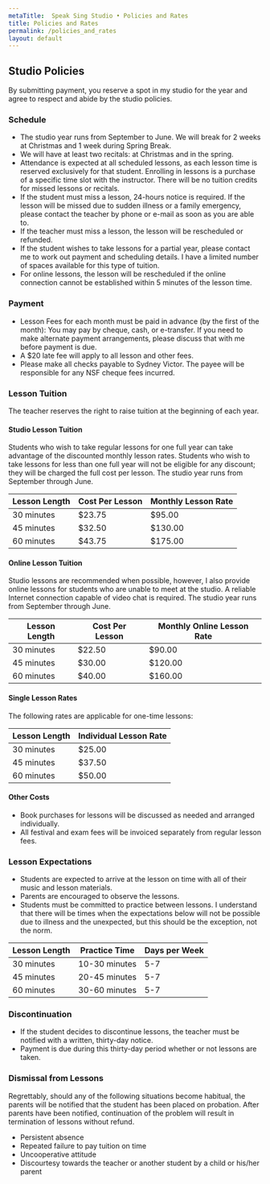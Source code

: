 ```yaml
---
metaTitle:  Speak Sing Studio • Policies and Rates
title: Policies and Rates
permalink: /policies_and_rates
layout: default
---
```


## Studio Policies

By submitting payment, you reserve a spot in my studio for the year and agree to respect and abide by the studio policies.

### Schedule

 * The studio year runs from September to June.  We will break for 2 weeks at Christmas and 1 week during Spring Break.
 * We will have at least two recitals: at Christmas and in the spring.
 * Attendance is expected at all scheduled lessons, as each lesson time is reserved exclusively for that student.  Enrolling in lessons is a purchase of a specific time slot with the instructor.  There will be no tuition credits for missed lessons or recitals.
 * If the student must miss a lesson, 24-hours notice is required.  If the lesson will be missed due to sudden illness or a family emergency, please contact the teacher by phone or e-mail as soon as you are able to.
 * If the teacher must miss a lesson, the lesson will be rescheduled or refunded.
 * If the student wishes to take lessons for a partial year, please contact me to work out payment and scheduling details. I have a limited number of spaces available for this type of tuition.
 * For online lessons, the lesson will be rescheduled if the online connection cannot be established within 5 minutes of the lesson time.


### Payment

 * Lesson Fees for each month must be paid in advance (by the first of the month): You may pay by cheque, cash, or e-transfer.  If you need to make alternate payment arrangements, please discuss that with me before payment is due.
 * A $20 late fee will apply to all lesson and other fees.
 * Please make all checks payable to Sydney Victor. The payee will be responsible for any NSF cheque fees incurred.


### Lesson Tuition

The teacher reserves the right to raise tuition at the beginning of each year.

#### Studio Lesson Tuition

Students who wish to take regular lessons for one full year can take advantage of the discounted monthly lesson rates. Students who wish to take lessons for less than one full year will not be eligible for any discount; they will be charged the full cost per lesson.  The studio year runs from September through June.

<table>
    <thead>
        <tr>
            <th>Lesson Length</th>
            <th>Cost Per Lesson</th>
            <th>Monthly Lesson Rate</th>
        </tr>
    </thead>
    <tbody>
        <tr>
            <td>30 minutes</td>
            <td>$23.75</td>
            <td>$95.00</td>
        </tr>
        <tr>
            <td>45 minutes</td>
            <td>$32.50</td>
            <td>$130.00</td>
        </tr>
        <tr>
            <td>60 minutes</td>
            <td>$43.75</td>
            <td>$175.00</td>
        </tr>
    </tbody>
</table>

#### Online Lesson Tuition

Studio lessons are recommended when possible, however, I also provide online lessons for students who are unable to meet at the studio. A reliable Internet connection capable of video chat is required. The studio year runs from September through June.

<table>
    <thead>
        <tr>
            <th>Lesson Length</th>
            <th>Cost Per Lesson</th>
            <th>Monthly Online Lesson Rate</th>
        </tr>
    </thead>
    <tbody>
        <tr>
            <td>30 minutes</td>
            <td>$22.50</td>
            <td>$90.00</td>
        </tr>
        <tr>
            <td>45 minutes</td>
            <td>$30.00</td>
            <td>$120.00</td>
        </tr>
        <tr>
            <td>60 minutes</td>
            <td>$40.00</td>
            <td>$160.00</td>
        </tr>
    </tbody>
</table>

#### Single Lesson Rates

The following rates are applicable for one-time lessons:

<table>
    <thead>
        <tr>
            <th>Lesson Length</th>
            <th>Individual Lesson Rate</th>
        </tr>
    </thead>
    <tbody>
        <tr>
            <td>30 minutes</td>
            <td>$25.00</td>
        </tr>
        <tr>
            <td>45 minutes</td>
            <td>$37.50</td>
        </tr>
        <tr>
            <td>60 minutes</td>
            <td>$50.00</td>
        </tr>
    </tbody>
</table>

#### Other Costs

 * Book purchases for lessons will be discussed as needed and arranged individually.
 * All festival and exam fees will be invoiced separately from regular lesson fees.


### Lesson Expectations

* Students are expected to arrive at the lesson on time with all of their music and lesson materials.
* Parents are encouraged to observe the lessons.
* Students must be committed to practice between lessons. I understand that there will be times when the expectations below will not be possible due to illness and the unexpected, but this should be the exception, not the norm.

<table>
    <thead>
        <tr>
            <th>Lesson Length</th>
            <th>Practice Time</th>
            <th>Days per Week</th>
        </tr>
    </thead>
    <tbody>
        <tr>
            <td>30 minutes</td>
            <td>10-30 minutes</td>
            <td>5-7</td>
        </tr>
        <tr>
            <td>45 minutes</td>
            <td>20-45 minutes</td>
            <td>5-7</td>
        </tr>
        <tr>
            <td>60 minutes</td>
            <td>30-60 minutes</td>
            <td>5-7</td>
        </tr>
    </tbody>
</table>

### Discontinuation

 * If the student decides to discontinue lessons, the teacher must be notified with a written, thirty-day notice. 
 * Payment is due during this thirty-day period whether or not lessons are taken.  

### Dismissal from Lessons

Regrettably, should any of the following situations become habitual, the parents will be notified that the student has been placed on probation.  After parents have been notified, continuation of the problem will result in termination of lessons without refund.
* Persistent absence
* Repeated failure to pay tuition on time
* Uncooperative attitude
* Discourtesy towards the teacher or another student by a child or his/her parent
